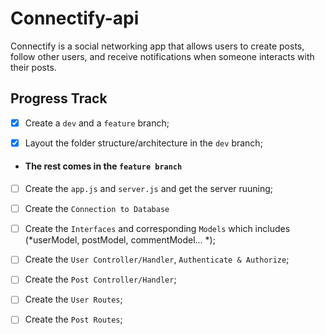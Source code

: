 # Connectify-api
Connectify is a social networking app that allows users to create posts, follow other users, and receive notifications when someone interacts with their posts.

## Progress Track
- [x] Create a `dev` and a `feature` branch;

- [x] Layout the folder structure/architecture in the `dev` branch;

- #### The rest comes in the `feature branch`

- [ ] Create the `app.js` and `server.js` and get the server ruuning;

- [ ] Create the `Connection to Database`

- [ ] Create the `Interfaces` and corresponding `Models` which includes (*userModel, postModel, commentModel... *);

- [ ] Create the `User Controller/Handler`, `Authenticate & Authorize`;

- [ ] Create the `Post Controller/Handler`;

- [ ] Create the `User Routes`;

- [ ] Create the `Post Routes`;
